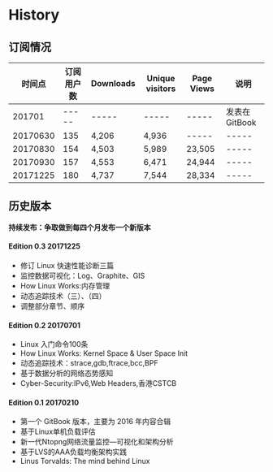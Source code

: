 # History

## 订阅情况
|时间点|订阅用户数|Downloads|Unique visitors|Page Views|说明|
|-----|-----|-----|-----|-----|-----|
|201701|-----|-----|-----|-----|发表在GitBook|
|20170630|135|4,206|4,936|-----|-----|
|20170830|154|4,503|5,989|23,505|-----|
|20170930|157|4,553|6,471|24,944|-----|
|20171225|180|4,737|7,544|28,334|-----|

## 历史版本

**持续发布：争取做到每四个月发布一个新版本**

#### Edition 0.3  20171225
- 修订 Linux 快速性能诊断三篇
- 监控数据可视化：Log、Graphite、GIS
- How Linux Works:内存管理
- 动态追踪技术（三）、（四）
- 调整部分章节、顺序

#### Edition 0.2  20170701
- Linux 入门命令100条
- How Linux Works: Kernel Space & User Space Init
- 动态追踪技术：strace,gdb,ftrace,bcc,BPF
- 基于数据分析的网络态势感知
- Cyber-Security:IPv6,Web Headers,香港CSTCB

#### Edition 0.1  20170210
- 第一个 GitBook 版本，主要为 2016 年内容合辑
- 基于Linux单机负载评估
- 新一代Ntopng网络流量监控—可视化和架构分析
- 基于LVS的AAA负载均衡架构实践
- Linus Torvalds: The mind behind Linux
